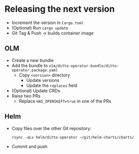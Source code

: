 # Releasing the next version

* Increment the version in `Cargo.toml`
* (Optional) Run `cargo update`
* Git Tag & Push -> builds container image

## OLM

* Create a new bundle
* Add the bundle to `olm/ditto-operator-bundle/ditto-operator.package.yaml`
  * Copy `<version>` directory
    * Update versions
    * Update the `replaces` field
* (Optional) Update CRDs
* Raise two PRs
  * Replace `HAS_OPENSHIFT=true` in one of the PRs

## Helm

* Copy files over the other Git repository:

      rsync -aLv helm/ditto-operator ~/git/helm-charts/charts/

* Commit and push
